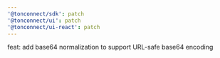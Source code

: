```yaml
---
'@tonconnect/sdk': patch
'@tonconnect/ui': patch
'@tonconnect/ui-react': patch
---
```


feat: add base64 normalization to support URL-safe base64 encoding
